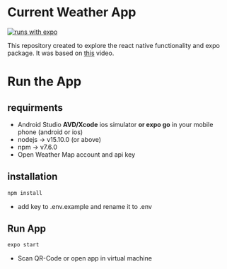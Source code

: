 # Current Weather App

[![runs with expo](https://img.shields.io/badge/Runs%20with%20Expo-000.svg?style=flat-square&logo=EXPO&labelColor=f3f3f3&logoColor=000)](https://expo.io/)

This repository created to explore the react native functionality and expo package. It was based on [this](https://www.youtube.com/watch?v=NgDaPmxewcg) video.

# Run the App

## requirments
- Android Studio **AVD/Xcode** ios simulator **or expo go** in your mobile phone (android or ios)
- nodejs -> v15.10.0 (or above)
- npm -> v7.6.0
- Open Weather Map account and api key

## installation

``` bash
npm install
```
- add key to .env.example and rename it to .env

## Run App
``` bash
expo start
```
- Scan QR-Code or open app in virtual machine